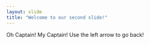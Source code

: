 ```yaml
---
layout: slide
title: "Welcome to our second slide!"
---
```

Oh Captain! My Captain!
Use the left arrow to go back!
